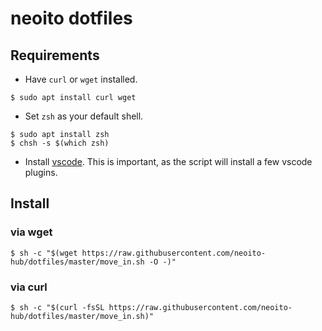 # neoito dotfiles

## Requirements

- Have `curl` or `wget` installed.
```
$ sudo apt install curl wget
```
- Set `zsh` as your default shell.
```
$ sudo apt install zsh
$ chsh -s $(which zsh)
```

- Install [vscode](https://code.visualstudio.com/docs/setup/linux#_debian-and-ubuntu-based-distributions). This is important, as the script will install a few vscode plugins.

## Install

### via wget
```
$ sh -c "$(wget https://raw.githubusercontent.com/neoito-hub/dotfiles/master/move_in.sh -O -)"
```

### via curl
```
$ sh -c "$(curl -fsSL https://raw.githubusercontent.com/neoito-hub/dotfiles/master/move_in.sh)"
```